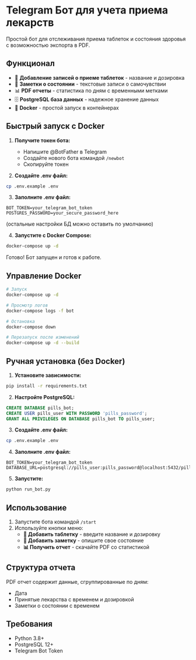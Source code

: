 # Telegram Бот для учета приема лекарств

Простой бот для отслеживания приема таблеток и состояния здоровья с возможностью экспорта в PDF.

## Функционал

- 💊 **Добавление записей о приеме таблеток** - название и дозировка
- 📝 **Заметки о состоянии** - текстовые записи о самочувствии
- 📊 **PDF отчеты** - статистика по дням с временными метками
- 🗄️ **PostgreSQL база данных** - надежное хранение данных
- 🐳 **Docker** - простой запуск в контейнерах

## Быстрый запуск с Docker

1. **Получите токен бота:**
   - Напишите @BotFather в Telegram
   - Создайте нового бота командой `/newbot`
   - Скопируйте токен

2. **Создайте .env файл:**
```bash
cp .env.example .env
```

3. **Заполните .env файл:**
```
BOT_TOKEN=your_telegram_bot_token
POSTGRES_PASSWORD=your_secure_password_here
```
(остальные настройки БД можно оставить по умолчанию)

4. **Запустите с Docker Compose:**
```bash
docker-compose up -d
```

Готово! Бот запущен и готов к работе.

## Управление Docker

```bash
# Запуск
docker-compose up -d

# Просмотр логов
docker-compose logs -f bot

# Остановка
docker-compose down

# Перезапуск после изменений
docker-compose up -d --build
```

## Ручная установка (без Docker)

1. **Установите зависимости:**
```bash
pip install -r requirements.txt
```

2. **Настройте PostgreSQL:**
```sql
CREATE DATABASE pills_bot;
CREATE USER pills_user WITH PASSWORD 'pills_password';
GRANT ALL PRIVILEGES ON DATABASE pills_bot TO pills_user;
```

3. **Создайте .env файл:**
```bash
cp .env.example .env
```

4. **Заполните .env файл:**
```
BOT_TOKEN=your_telegram_bot_token
DATABASE_URL=postgresql://pills_user:pills_password@localhost:5432/pills_bot
```

5. **Запустите:**
```bash
python run_bot.py
```

## Использование

1. Запустите бота командой `/start`
2. Используйте кнопки меню:
   - **💊 Добавить таблетку** - введите название и дозировку
   - **📝 Добавить заметку** - опишите свое состояние
   - **📊 Получить отчет** - скачайте PDF со статистикой

## Структура отчета

PDF отчет содержит данные, сгруппированные по дням:
- Дата
- Принятые лекарства с временем и дозировкой
- Заметки о состоянии с временем

## Требования

- Python 3.8+
- PostgreSQL 12+
- Telegram Bot Token